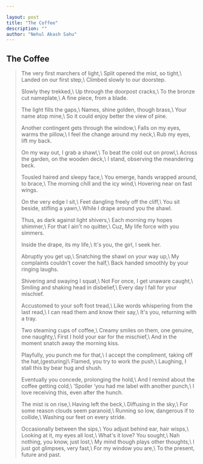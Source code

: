 ```yaml
---

layout: post
title: "The Coffee"
description: ""
author: "Nehul Akash Sahu"
---
```


## The Coffee
> The very first marchers of light,\\
  Split opened the mist, so tight,\\
  Landed on our first step,\\
  Climbed slowly to our doorstep.
> 
> Slowly they trekked,\\
  Up through the doorpost cracks,\\
  To the bronze cut nameplate,\\
  A fine piece, from a blade.
> 
> The light fills the gaps,\\
  Names, shine golden, though brass,\\
  Your name atop mine,\\
  So it could enjoy better the view of pine.
>
> Another contingent gets through the window,\\
  Falls on my eyes, warms the pillow,\\
  I feel the change around my neck,\\
  Rub my eyes, lift my back.
> 
> On my way out, I grab a shawl,\\
  To beat the cold out on prowl,\\
  Across the garden, on the wooden deck,\\
  I stand, observing the meandering beck.
>
> Tousled haired and sleepy face,\\
  You emerge, hands wrapped around, to brace,\\
  The morning chill and the icy wind,\\
  Hovering near on fast wings.
>
> On the very edge I sit,\\
  Feet dangling freely off the cliff,\\
  You sit beside, stifling a yawn,\\
  While I drape around you the shawl.
>
> Thus, as dark against light shivers,\\
  Each morning my hopes shimmer,\\
  For that I ain't no quitter,\\
  Cuz, My life force with you simmers.
>
> Inside the drape, its my life,\\
  It's you, the girl, I seek her.
>
> Abruptly you get up,\\
  Snatching the shawl on your way up,\\
  My complaints couldn't cover the half,\\
  Back handed smoothly by your ringing laughs.
>  
> Shivering and swaying I squat,\\
  Not For once, I get unaware caught,\\
  Smiling and shaking head in disbelief,\\
  Every day I fall for your mischief.
>
> Accustomed to your soft foot tread,\\
  Like words whispering from the last read,\\
  I can read them and know their say,\\
  It's you, returning with a tray.
> 
> Two steaming cups of coffee,\\
  Creamy smiles on them, one genuine, one naughty,\\
  First I hold your ear for the mischief,\\
  And in the moment snatch away the morning kiss.
>
> Playfully, you punch me for that,\\
  I accept the compliment, taking off the hat,(gesturing)\\
  Flamed, you try to work the push,\\
  Laughing, I stall this by bear hug and shush.
>
> Eventually you concede, prolonging the hold,\\
  And I remind about the coffee getting cold,\\
  ‘Spoiler ‘you had me label with another punch,\\
  I love receiving this, even after the hunch.
>
> The mist is on rise,\\
  Having left the beck,\\
  Diffusing in the sky,\\
  For some reason clouds seem paranoid,\\
  Running so low, dangerous if to collide,\\
  Washing our feet on every stride.
> 
> Occasionally between the sips,\\
  You adjust behind ear, hair wisps,\\
  Looking at it, my eyes all lost,\\
  What's it love? You sought,\\
  Nah nothing, you know, just lost,\\
  My mind though plays other thoughts,\\
  I just got glimpses, very fast,\\
  For my window you are,\\
  To the present, future and past.



